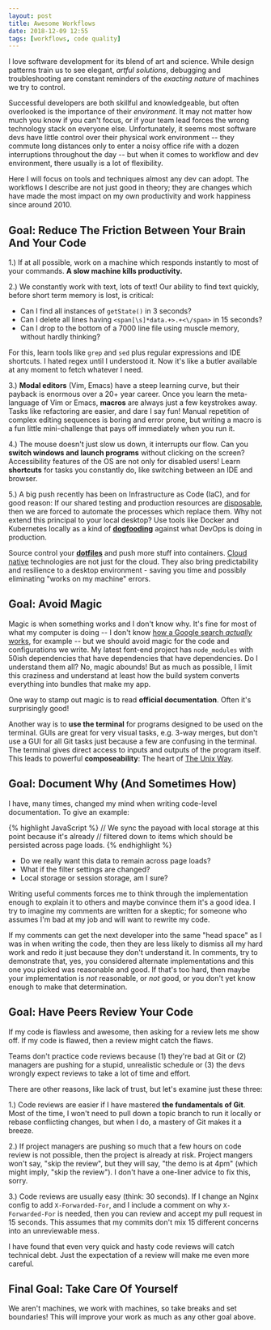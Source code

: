 ```yaml
---
layout: post
title: Awesome Workflows
date: 2018-12-09 12:55
tags: [workflows, code quality]
---
```


I love software development for its blend of art and science. While design
patterns train us to see elegant, *artful solutions*, debugging and
troubleshooting are constant reminders of the *exacting nature* of machines we
try to control.

Successful developers are both skillful and knowledgeable, but often
overlooked is the importance of their *environment*. It may not matter how
much you know if you can't focus, or if your team lead forces the wrong
technology stack on everyone else. Unfortunately, it seems most software
devs have little control over their physical work environment -- they
commute long distances only to enter a noisy office rife with a dozen
interruptions throughout the day -- but when it comes to workflow and dev
environment, there usually is a lot of flexibility.

Here I will focus on tools and techniques almost any dev can adopt.
The workflows I describe are not just good in theory; they are changes
which have made the most impact on my own productivity and work happiness
since around 2010.

## Goal: Reduce The Friction Between Your Brain And Your Code

1.) If at all possible, work on a machine which responds instantly to most of
your commands. **A slow machine kills productivity.**

2.) We constantly work with text, lots of text! Our ability to find text
quickly, before short term memory is lost, is critical:

* Can I find all instances of `getState()` in 3 seconds?
* Can I delete all lines having `<span[\s]*data.+>.+<\/span>` in 15 seconds?
* Can I drop to the bottom of a 7000 line file using muscle memory, without
  hardly thinking?

For this, learn tools like `grep` and `sed` plus regular expressions and IDE
shortcuts. I hated regex until I understood it. Now it's like a butler
available at any moment to fetch whatever I need.

3.) **Modal editors** (Vim, Emacs) have a steep learning curve, but their
payback is enormous over a 20+ year career. Once you learn the meta-language
of Vim or Emacs, **macros** are always just a few keystrokes away. Tasks like
refactoring are easier, and dare I say fun! Manual repetition of complex
editing sequences is boring and error prone, but writing a macro is a fun
little mini-challenge that pays off immediately when you run it.

4.) The mouse doesn't just slow us down, it interrupts our flow. Can you
**switch windows and launch programs** without clicking on the screen?
Accessibility features of the OS are not only for disabled users! Learn
**shortcuts** for tasks you constantly do, like switching between an IDE
and browser.

5.) A big push recently has been on Infrastructure as Code (IaC), and for good
reason: If our shared testing and production resources are
[disposable](https://medium.com/@Joachim8675309/devops-concepts-pets-vs-cattle-2380b5aab313),
then we are forced to automate the processes which replace them. Why not
extend this principal to your local desktop? Use tools
like Docker and Kubernetes locally as a kind of
[**dogfooding**](https://en.wikipedia.org/wiki/Eating_your_own_dog_food) against
what DevOps is doing in production.

Source control your [**dotfiles**](https://github.com/robert-claypool/dotfiles)
and push more stuff into containers. [Cloud native](https://www.cncf.io/)
technologies are not just for the cloud. They also bring predictability and
resilience to a desktop environment - saving you time and possibly
eliminating "works on my machine" errors.

## Goal: Avoid Magic

Magic is when something works and I don't know why. It's fine for most of
what my computer is doing -- I don't know
[how a Google search *actually* works](https://github.com/alex/what-happens-when),
for example -- but we should avoid magic for the code and configurations we
write. My latest font-end project has `node_modules` with 50ish
dependencies that have dependencies that have dependencies. Do I understand
them all? No, magic abounds! But as much as possible, I limit this
craziness and understand at least how the build system converts everything
into bundles that make my app.

One way to stamp out magic is to read **official documentation**. Often it's
surprisingly good!

Another way is to **use the terminal** for programs designed to be used on
the terminal. GUIs are great for very visual tasks, e.g. 3-way merges, but
don't use a GUI for all Git tasks just because a few are confusing in the
terminal. The terminal gives direct access to inputs and outputs of the program
itself. This leads to powerful **composeability**: The heart of
[The Unix Way](https://dev.to/gypsydave5/the-unix-way-or-why-you-actually-want-to-use-vim-3n8p).

## Goal: Document Why (And Sometimes How)

I have, many times, changed my mind when writing code-level documentation.
To give an example:

{% highlight JavaScript %}
// We sync the payoad with local storage at this point because it's already
// filtered down to items which should be persisted across page loads.
{% endhighlight %}

* Do we really want this data to remain across page loads?
* What if the filter settings are changed?
* Local storage or session storage, am I sure?

Writing useful comments forces me to think through the implementation
enough to explain it to others and maybe convince them it's a good idea.
I try to imagine my comments are written for a skeptic;
for someone who assumes I'm bad at my job and will want to rewrite my code.

If my comments can get the next developer into the same "head space" as I was
in when writing the code, then they are less likely to dismiss all my hard
work and redo it just because they don't understand it. In comments,
try to demonstrate that, yes, you considered alternate implementations and
this one you picked was reasonable and good. If that's too hard, then maybe
your implementation is *not* reasonable, or *not* good, or you don't yet know
enough to make that determination.

## Goal: Have Peers Review Your Code

If my code is flawless and awesome, then asking for a review lets
me show off. If my code is flawed, then a review might catch the flaws.

Teams don't practice code reviews because (1) they're bad at Git
or (2) managers are pushing for a stupid, unrealistic schedule
or (3) the devs wrongly expect reviews to take a lot of time and effort.

There are other reasons, like lack of trust, but let's examine just these
three:

1.) Code reviews are easier if I have mastered **the fundamentals of Git**.
Most of the time, I won't need to pull down a topic branch to
run it locally or rebase conflicting changes, but when I do, a mastery
of Git makes it a breeze.

2.) If project managers are pushing so much that a few hours
on code review is not possible, then the project is already at risk.
Project mangers won't say, "skip the review", but they will
say, "the demo is at 4pm" (which might imply, "skip the review").
I don't have a one-liner advice to fix this, sorry.

3.) Code reviews are usually easy (think: 30 seconds). If I change an
Nginx config to add `X-Forwarded-For`, and I include a comment on
why `X-Forwarded-For` is needed, then you can review and accept my
pull request in 15 seconds. This assumes that my commits don't mix
15 different concerns into an unreviewable mess.

I have found that even very quick and hasty code reviews will catch technical
debt. Just the expectation of a review will make me even more careful.

## Final Goal: Take Care Of Yourself

We aren't machines, we work with machines, so take breaks and set boundaries!
This will improve your work as much as any other goal above.

